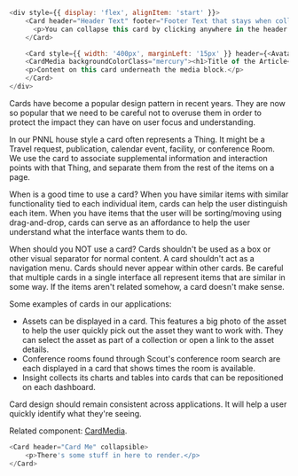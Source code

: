 ```js noeditor
<div style={{ display: 'flex', alignItem: 'start' }}>
    <Card header="Header Text" footer="Footer Text that stays when collapsed" collapsible>
      <p>You can collapse this card by clicking anywhere in the header.</p>
    </Card>

    <Card style={{ width: '400px', marginLeft: '15px' }} header={<AvatarInfo title="Geoff Elliott" subTitle="Engineer" />}>
    <CardMedia backgroundColorClass="mercury"><h1>Title of the Article</h1></CardMedia>
    <p>Content on this card underneath the media block.</p>
    </Card>
</div>
```

Cards have become a popular design pattern in recent years.  They are now so popular that we need to be careful not to overuse them in order to protect the impact they can have on user focus and understanding.

In our PNNL house style a card often represents a Thing.  It might be a Travel request, publication, calendar event, facility, or conference Room. We use the card to associate supplemental information and interaction points with that Thing, and separate them from the rest of the items on a page.

When is a good time to use a card? When you have similar items with similar functionality tied to each individual item, cards can help the user distinguish each item. When you have items that the user will be sorting/moving using drag-and-drop, cards can serve as an affordance to help the user understand what the interface wants them to do.

When should you NOT use a card? Cards shouldn't be used as a box or other visual separator for normal content.  A card shouldn't act as a navigation menu.  Cards should never appear within other cards. Be careful that multiple cards in a single interface all represent items that are similar in some way.  If the items aren't related somehow, a card doesn't make sense.

Some examples of cards in our applications:

* Assets can be displayed in a card.  This features a big photo of the asset to help the user quickly pick out the asset they want to work with. They can select the asset as part of a collection or open a link to the asset details.
* Conference rooms found through Scout's conference room search are each displayed in a card that shows times the room is available.
* Insight collects its charts and tables into cards that can be repositioned on each dashboard.

Card design should remain consistent across applications.  It will help a user quickly identify what they're seeing.

Related component: [CardMedia](https://forge.pnl.gov/standards/#/pnnl-react-core/CardMedia).


```js
<Card header="Card Me" collapsible>
    <p>There's some stuff in here to render.</p>
</Card>
```